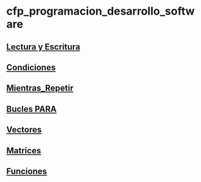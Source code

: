# cfp_programacion_desarrollo_software

## [Lectura y Escritura](./pseudocodigo/Lectura_Escritra)

## [Condiciones](./pseudocodigo/Condiciones) 

## [Mientras_Repetir](./pseudocodigo/Mientras_Repetir)

## [Bucles PARA](./pseudocodigo/Bucles%20PARA/31-40/)

## [Vectores](./pseudocodigo/Vectores/41-50/)

## [Matrices](./pseudocodigo/Matrces/51-60/)

## [Funciones](./pseudocodigo/Funciones/61-70/)


